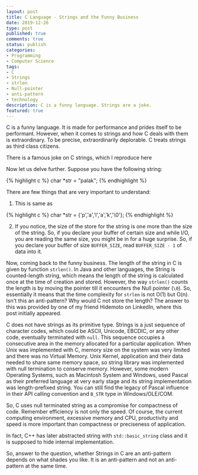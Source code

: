 ```yaml
---
layout: post
title: C Language - Strings and the Funny Business
date: 2019-12-26 
type: post
published: true
comments: true
status: publish
categories:
- Programming
- Computer Science
tags:
- C
- Strings
- strlen
- Null-pointer
- anti-pattern
- technology
description: C is a funny language. Strings are a joke.
featured: true
---
```


C is a funny language. It is made for performance and prides itself to be performant. However, when it comes to strings and how C deals with them is extraordinary. To be precise, extraordinarily deplorable. C treats strings as third class citizens.

There is a famous joke on C strings, which I reproduce here


Now let us delve further.  Suppose you have the following string:



{% highlight c %}
char *str = "palak";
{% endhighlight %}

There are few things that are very important to understand:

1. This is same as 
 
{% highlight c %}
char *str = {'p','a','l','a','k','\0'};
{% endhighlight %}

2. If you notice, the size of the store for the string is one more than the size of the string. So, if you declare your buffer of certain size and while I/O, you are reading the same size, you might be in for a huge surprise. So, if you declare your  buffer of size `BUFFER_SIZE`, read `BUFFER_SIZE - 1` of data into it.

Now, coming back to the funny business. The length of the string in C is given by function `strlen()`. In Java and other languages, the String is counted-length string, which means the length of the string is calculated once at the time of creation and stored.  However, the way `strlen()` counts the length is by moving the pointer till it encounters the Null pointer (`\0`). So, essentially it means that the time complexity for `strlen` is not O(1) but O(n). Isn't this an anti-pattern? Why would C not store the length? The answer to this was provided by one of my friend Hidemoto on LinkedIn, where this post initially appeared.

  C does not have strings as its primitive type.  Strings is a just sequence of character codes, which could be ASCII, Unicode, EBCDIC, or any other code, eventually terminated with `null`. This sequence occupies a consecutive area in the memory allocated for a particular application. When Unix was implemented with C, memory size on the system was very limited and there was no Virtual Memory.  Unix Kernel, application and their data needed to share same memory space, so string library was implemented with null termination to conserve memory.  However, some modern Operating Systems, such as Macintosh System and  Windows, used Pascal as their preferred language at very early stage and its string implementation was length-prefixed string.  You can still find the legacy of Pascal influence in their API calling convention and `B_STR` type in Windows/OLE/COM.

So, C uses null terminated string as a compromise for compactness of code. Remember efficiency is not only the speed.  Of course, the current computing environment, excessive memory and CPU, productivity and speed is more important than compactness or preciseness of application.

In fact, C++  has later abstracted string with `std::basic_string` class and it is supposed to hide internal implementation.

So, answer to the question, whether Strings in C are an anti-pattern depends on what shades you like. It is an anti-pattern and not an anti-pattern at the same time. 
